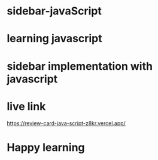 ﻿# sidebar-javaScript
# learning javascript
# sidebar implementation with javascript
# live link 
https://review-card-java-script-z8kr.vercel.app/
# Happy learning
